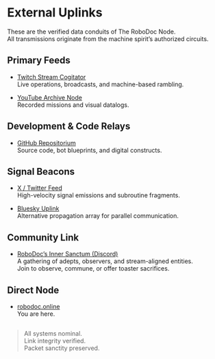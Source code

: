 # External Uplinks

These are the verified data conduits of The RoboDoc Node.  
All transmissions originate from the machine spirit’s authorized circuits.


## Primary Feeds

- [Twitch Stream Cogitator](https://www.twitch.tv/the_robodoc)  
  Live operations, broadcasts, and machine-based rambling.

- [YouTube Archive Node](https://www.youtube.com/@The_RoboDoc)  
  Recorded missions and visual datalogs.


## Development & Code Relays

- [GitHub Repositorium](https://github.com/TheRoboDoc)  
  Source code, bot blueprints, and digital constructs.


## Signal Beacons

- [X / Twitter Feed](https://x.com/The_RoboDoc)  
  High-velocity signal emissions and subroutine fragments.

- [Bluesky Uplink](https://bsky.app/profile/robodoc.online)  
  Alternative propagation array for parallel communication.


## Community Link

- [RoboDoc’s Inner Sanctum (Discord)](https://discord.gg/d8Cve4VJnc)  
  A gathering of adepts, observers, and stream-aligned entities.  
  Join to observe, commune, or offer toaster sacrifices.


## Direct Node

- [robodoc.online](https://robodoc.online)  
  You are here.

##

> All systems nominal.  
> Link integrity verified.  
> Packet sanctity preserved.
